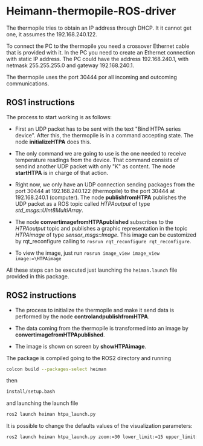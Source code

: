 # Heimann-thermopile-ROS-driver

The thermopile tries to obtain an IP address through DHCP. It it cannot get one, it assumes the 192.168.240.122.

To connect the PC to the thermopile you need a crossover Ethernet cable that is provided with it. In the PC you need to create an Ethernet connection with static IP address. The PC could have the address 192.168.240.1, with netmask 255.255.255.0 and gateway 192.168.240.1. 

The thermopile uses the port 30444 por all incoming and outcoming communications.

## ROS1 instructions

The process to start working is as follows:

* First an UDP packet has to be sent with the text "Bind HTPA series device". After this, the thermopile is in a command accepting state. The node **initializeHTPA** does this.

* The only command we are going to use is the one needed to receive temperature readings from the device. That command consists of sendind another UDP packet with only "K" as content. The node **startHTPA** is in charge of that action.

* Right now, we only have an UDP connection sending packages from the port 30444 at 192.168.240.122 (thermopile) to the port 30444 at 192.168.240.1 (computer). The node **publishfromHTPA** publishes the UDP packet as a ROS topic called *HTPAoutput* of type *std_msgs::UInt8MultiArray*.

* The node **convertimagefromHTPApublished** subscribes to the *HTPAoutput* topic and publishes a graphic representation in the topic *HTPAimage* of type *sensor_msgs::Image*. This image can be customized by rqt_reconfigure calling to ```rosrun rqt_reconfigure rqt_reconfigure```.

* To view the image, just run ```rosrun image_view image_view image:=\HTPAimage```

All these steps can be executed just launching the ```heiman.launch``` file provided in this package.

## ROS2 instructions

* The process to initialize the thermopile and make it send data is performed by the node **controlandpublishfromHTPA**.

* The data coming from the thermopile is transformed into an image by **convertimagefromHTPApublished**.

* The image is shown on screen by **showHTPAimage**.

The package is compiled going to the ROS2 directory and running

```bash 
colcon build --packages-select heiman
```

then
```bash
install/setup.bash
```

and launching the launch file

```bash
ros2 launch heiman htpa_launch.py
```

It is possible to change the defaults values of the visualization parameters:

```bash
ros2 launch heiman htpa_launch.py zoom:=30 lower_limit:=15 upper_limit:=25
```
